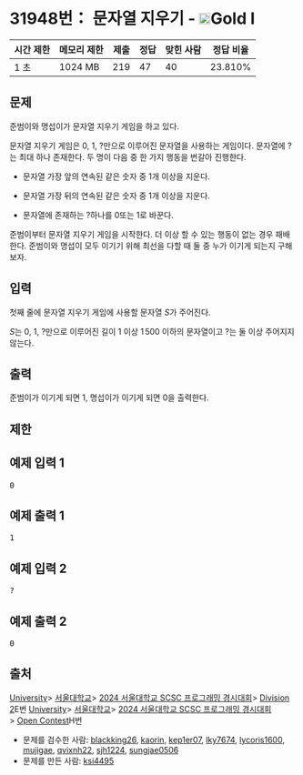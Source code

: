 # 31948번： 문자열 지우기 - <img src="https://static.solved.ac/tier_small/15.svg" style="height:20px" />Gold I


| 시간 제한 | 메모리 제한 | 제출 | 정답 | 맞힌 사람 | 정답 비율 |
| --- | --- | --- | --- | --- | --- |
| 1 초 | 1024 MB | 219 | 47 | 40 | 23.810% |


## 문제


준범이와 명섭이가 문자열 지우기 게임을 하고 있다.

문자열 지우기 게임은 0, 1, ?만으로 이루어진 문자열을 사용하는 게임이다. 문자열에 ?는 최대 하나 존재한다. 두 명이 다음 중 한 가지 행동을 번갈아 진행한다.
- 문자열 가장 앞의 연속된 같은 숫자 중 $1$개 이상을 지운다.

- 문자열 가장 뒤의 연속된 같은 숫자 중 $1$개 이상을 지운다.

- 문자열에 존재하는 ?하나를 0또는 1로 바꾼다.

준범이부터 문자열 지우기 게임을 시작한다. 더 이상 할 수 있는 행동이 없는 경우 패배한다. 준범이와 명섭이 모두 이기기 위해 최선을 다할 때 둘 중 누가 이기게 되는지 구해보자.




## 입력


첫째 줄에 문자열 지우기 게임에 사용할 문자열 $S$가 주어진다.

$S$는 0, 1, ?만으로 이루어진 길이 $1$ 이상 $1\,500$ 이하의 문자열이고 ?는 둘 이상 주어지지 않는다.



## 출력


준범이가 이기게 되면 1, 명섭이가 이기게 되면 0을 출력한다.



## 제한




## 예제 입력 1


<pre>0
</pre>


## 예제 출력 1


<pre>1
</pre>




## 예제 입력 2


<pre>?
</pre>


## 예제 출력 2


<pre>0
</pre>






## 출처


[University](/category/5)> [서울대학교](/category/354)> [2024 서울대학교 SCSC 프로그래밍 경시대회](/category/1039)> [Division 2](/category/detail/4233)E번
[University](/category/5)> [서울대학교](/category/354)> [2024 서울대학교 SCSC 프로그래밍 경시대회](/category/1039)> [Open Contest](/category/detail/4234)H번
- 문제를 검수한 사람: [blackking26](/user/blackking26), [kaorin](/user/kaorin), [kep1er07](/user/kep1er07), [lky7674](/user/lky7674), [lycoris1600](/user/lycoris1600), [mujigae](/user/mujigae), [qvixnh22](/user/qvixnh22), [sjh1224](/user/sjh1224), [sungjae0506](/user/sungjae0506)
- 문제를 만든 사람: [ksi4495](/user/ksi4495)




